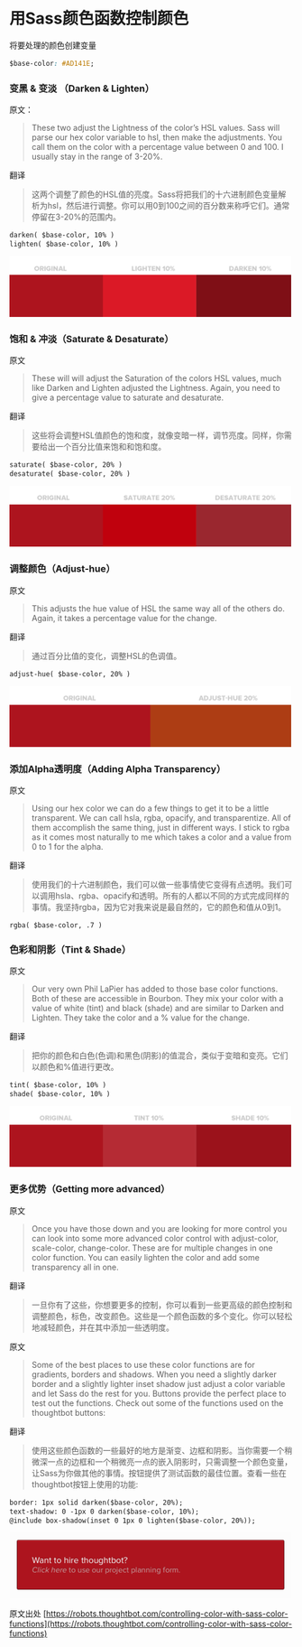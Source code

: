 # 用Sass颜色函数控制颜色

将要处理的颜色创建变量

```css
$base-color: #AD141E;
```

### 变黑 & 变淡 （Darken & Lighten）

原文：

> These two adjust the Lightness of the color’s HSL values. Sass will parse our hex color variable to hsl, then make the adjustments. You call them on the color with a percentage value between 0 and 100. I usually stay in the range of 3-20%.

翻译

> 这两个调整了颜色的HSL值的亮度。Sass将把我们的十六进制颜色变量解析为hsl，然后进行调整。你可以用0到100之间的百分数来称呼它们。通常停留在3-20%的范围内。

```text
darken( $base-color, 10% )
lighten( $base-color, 10% )
```

![Darken &amp; Lighten](../.gitbook/assets/dark_light.png)

### 饱和 & 冲淡（Saturate & Desaturate）

原文

> These will will adjust the Saturation of the colors HSL values, much like Darken and Lighten adjusted the Lightness. Again, you need to give a percentage value to saturate and desaturate.

翻译

> 这些将会调整HSL值颜色的饱和度，就像变暗一样，调节亮度。同样，你需要给出一个百分比值来饱和和饱和度。

```text
saturate( $base-color, 20% )
desaturate( $base-color, 20% )
```

![Saturate &amp; Desaturate](../.gitbook/assets/tumblr_luv5ij6hvy1qb5ozt.png)

### 调整颜色（Adjust-hue）

原文

> This adjusts the hue value of HSL the same way all of the others do. Again, it takes a percentage value for the change.

翻译

> 通过百分比值的变化，调整HSL的色调值。

```text
adjust-hue( $base-color, 20% )
```

![Adjust-hue](../.gitbook/assets/adjust.png)

### 添加Alpha透明度（Adding Alpha Transparency）

原文

> Using our hex color we can do a few things to get it to be a little transparent. We can call hsla, rgba, opacify, and transparentize. All of them accomplish the same thing, just in different ways. I stick to rgba as it comes most naturally to me which takes a color and a value from 0 to 1 for the alpha.

翻译

> 使用我们的十六进制颜色，我们可以做一些事情使它变得有点透明。我们可以调用hsla、rgba、opacify和透明。所有的人都以不同的方式完成同样的事情。我坚持rgba，因为它对我来说是最自然的，它的颜色和值从0到1。

```text
rgba( $base-color, .7 )
```

### 色彩和阴影（Tint & Shade）

原文

> Our very own Phil LaPier has added to those base color functions. Both of these are accessible in Bourbon. They mix your color with a value of white \(tint\) and black \(shade\) and are similar to Darken and Lighten. They take the color and a % value for the change.

翻译

> 把你的颜色和白色\(色调\)和黑色\(阴影\)的值混合，类似于变暗和变亮。它们以颜色和%值进行更改。

```text
tint( $base-color, 10% )
shade( $base-color, 10% )
```

![Tint &amp; Shade](../.gitbook/assets/tint.png)

### 更多优势（Getting more advanced）

原文

> Once you have those down and you are looking for more control you can look into some more advanced color control with adjust-color, scale-color, change-color. These are for multiple changes in one color function. You can easily lighten the color and add some transparency all in one.

翻译

> 一旦你有了这些，你想要更多的控制，你可以看到一些更高级的颜色控制和调整颜色，标色，改变颜色。这些是一个颜色函数的多个变化。你可以轻松地减轻颜色，并在其中添加一些透明度。

原文

> Some of the best places to use these color functions are for gradients, borders and shadows. When you need a slightly darker border and a slightly lighter inset shadow just adjust a color variable and let Sass do the rest for you. Buttons provide the perfect place to test out the functions. Check out some of the functions used on the thoughtbot buttons:

翻译

> 使用这些颜色函数的一些最好的地方是渐变、边框和阴影。当你需要一个稍微深一点的边框和一个稍微亮一点的嵌入阴影时，只需调整一个颜色变量，让Sass为你做其他的事情。按钮提供了测试函数的最佳位置。查看一些在thoughtbot按钮上使用的功能:

```text
border: 1px solid darken($base-color, 20%);
text-shadow: 0 -1px 0 darken($base-color, 10%);
@include box-shadow(inset 0 1px 0 lighten($base-color, 20%));
```

![Getting more advanced](../.gitbook/assets/advan.png)

原文出处 [https://robots.thoughtbot.com/controlling-color-with-sass-color-functions](https://robots.thoughtbot.com/controlling-color-with-sass-color-functions)

